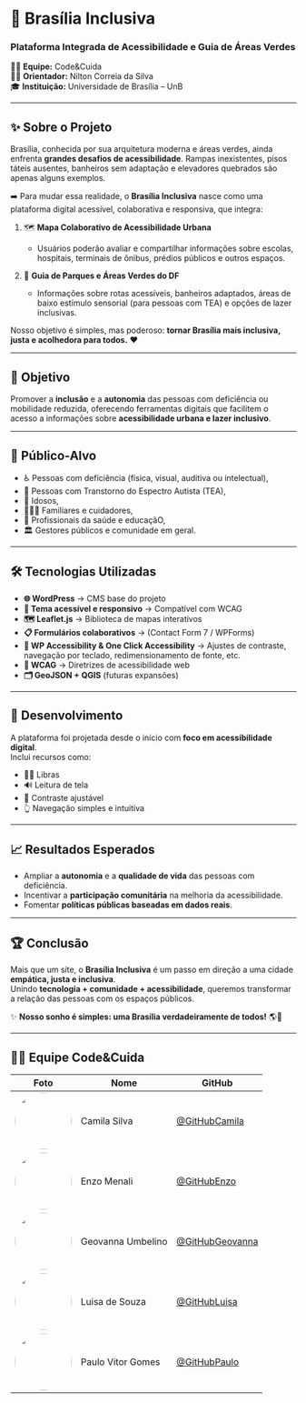# 🌿 Brasília Inclusiva  
### Plataforma Integrada de Acessibilidade e Guia de Áreas Verdes  

👩‍💻 **Equipe:** Code&Cuida  
👨‍🏫 **Orientador:** Nilton Correia da Silva  
🎓 **Instituição:** Universidade de Brasília – UnB 

---

## ✨ Sobre o Projeto  

Brasília, conhecida por sua arquitetura moderna e áreas verdes, ainda enfrenta **grandes desafios de acessibilidade**. Rampas inexistentes, pisos táteis ausentes, banheiros sem adaptação e elevadores quebrados são apenas alguns exemplos.  

➡️ Para mudar essa realidade, o **Brasília Inclusiva** nasce como uma plataforma digital acessível, colaborativa e responsiva, que integra:  

1. 🗺️ **Mapa Colaborativo de Acessibilidade Urbana**  
   - Usuários poderão avaliar e compartilhar informações sobre escolas, hospitais, terminais de ônibus, prédios públicos e outros espaços.  

2. 🌳 **Guia de Parques e Áreas Verdes do DF**  
   - Informações sobre rotas acessíveis, banheiros adaptados, áreas de baixo estímulo sensorial (para pessoas com TEA) e opções de lazer inclusivas.  

Nosso objetivo é simples, mas poderoso: **tornar Brasília mais inclusiva, justa e acolhedora para todos.** ❤️  

---

## 🎯 Objetivo  

Promover a **inclusão** e a **autonomia** das pessoas com deficiência ou mobilidade reduzida, oferecendo ferramentas digitais que facilitem o acesso a informações sobre **acessibilidade urbana e lazer inclusivo**.  

---

## 👥 Público-Alvo  

- ♿ Pessoas com deficiência (física, visual, auditiva ou intelectual),
- 🧩 Pessoas com Transtorno do Espectro Autista (TEA),
- 👵 Idosos,
- 👨‍👩‍👧 Familiares e cuidadores,
- 🏥 Profissionais da saúde e educaçãO,
- 🏛️ Gestores públicos e comunidade em geral. 

---

## 🛠️ Tecnologias Utilizadas  

- **🌐 WordPress** → CMS base do projeto  
- **🎨 Tema acessível e responsivo** → Compatível com WCAG  
- **🗺️ Leaflet.js** → Biblioteca de mapas interativos  
- **📋 Formulários colaborativos** → (Contact Form 7 / WPForms)  
- **🔎 WP Accessibility & One Click Accessibility** → Ajustes de contraste, navegação por teclado, redimensionamento de fonte, etc.  
- **📖 WCAG** → Diretrizes de acessibilidade web  
- **🗂️ GeoJSON + QGIS** (futuras expansões)  

---

## 🚀 Desenvolvimento  

A plataforma foi projetada desde o início com **foco em acessibilidade digital**.  
Inclui recursos como:  
- 🧏‍♀️ Libras  
- 🔊 Leitura de tela  
- 🎨 Contraste ajustável  
- 👆 Navegação simples e intuitiva  

---

## 📈 Resultados Esperados  

- Ampliar a **autonomia** e a **qualidade de vida** das pessoas com deficiência.  
- Incentivar a **participação comunitária** na melhoria da acessibilidade.  
- Fomentar **políticas públicas baseadas em dados reais**.  

---

## 🏆 Conclusão  

Mais que um site, o **Brasília Inclusiva** é um passo em direção a uma cidade **empática, justa e inclusiva**.  
Unindo **tecnologia + comunidade + acessibilidade**, queremos transformar a relação das pessoas com os espaços públicos.  

✨ **Nosso sonho é simples: uma Brasília verdadeiramente de todos!** 🌎💙  

---

## 👩‍💻 Equipe Code&Cuida  

| Foto | Nome | GitHub |
|------|------|--------|
| <img src="URL_DA_FOTO_CAMILA" width="100" style="border-radius:50%"> | Camila Silva | [@GitHubCamila](https://github.com/SEU-USUARIO) |
| <img src="URL_DA_FOTO_ENZO" width="100" style="border-radius:50%"> | Enzo Menali | [@GitHubEnzo](https://github.com/SEU-USUARIO) |
| <img src="URL_DA_FOTO_GEOVANNA" width="100" style="border-radius:50%"> | Geovanna Umbelino | [@GitHubGeovanna](https://github.com/SEU-USUARIO) |
| <img src="URL_DA_FOTO_LUISA" width="100" style="border-radius:50%"> | Luisa de Souza | [@GitHubLuisa](https://github.com/luisa12ll) |
| <img src="URL_DA_FOTO_PAULO" width="100" style="border-radius:50%"> | Paulo Vitor Gomes | [@GitHubPaulo](https://github.com/SEU-USUARIO) |
